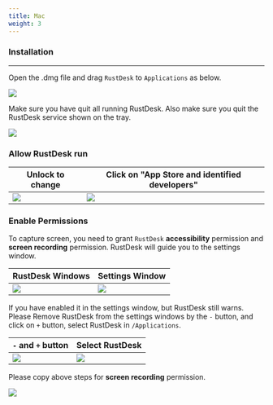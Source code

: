 ```yaml
---
title: Mac 
weight: 3
---
```


### Installation
------

Open the .dmg file and drag `RustDesk` to `Applications` as below.

![](/docs/en/manual/mac/images/dmg.png)

Make sure you have quit all running RustDesk. Also make sure you quit the RustDesk service shown on the tray.

![](/docs/en/manual/mac/images/tray.png)

### Allow RustDesk run

| Unlock to change | Click on "App Store and identified developers" |
| ---- | ---- |
|![](/docs/en/manual/mac/images/allow2.png)|![](/docs/en/manual/mac/images/allow.png)|

### Enable Permissions

To capture screen, you need to grant `RustDesk` **accessibility** permission and **screen recording** permission. RustDesk will guide you to the settings window.

| RustDesk Windows | Settings Window |
| ---- | ---- |
|![](/docs/en/manual/mac/images/acc.png)|![](/docs/en/manual/mac/images/acc3.png)|

If you have enabled it in the settings window, but RustDesk still warns. Please Remove RustDesk from the settings windows by the `-` button, and click on `+` button, select RustDesk in `/Applications`.

| `-` and `+` button | Select RustDesk |
| ---- | ---- |
|![](/docs/en/manual/mac/images/acc2.png)|![](/docs/en/manual/mac/images/add.png)|

Please copy above steps for **screen recording** permission.

![](/docs/en/manual/mac/images/screen.png)
